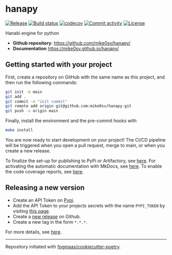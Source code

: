 # hanapy

[![Release](https://img.shields.io/github/v/release/mike0sv/hanapy)](https://img.shields.io/github/v/release/mike0sv/hanapy)
[![Build status](https://img.shields.io/github/actions/workflow/status/mike0sv/hanapy/main.yml?branch=main)](https://github.com/mike0sv/hanapy/actions/workflows/main.yml?query=branch%3Amain)
[![codecov](https://codecov.io/gh/mike0sv/hanapy/branch/main/graph/badge.svg)](https://codecov.io/gh/mike0sv/hanapy)
[![Commit activity](https://img.shields.io/github/commit-activity/m/mike0sv/hanapy)](https://img.shields.io/github/commit-activity/m/mike0sv/hanapy)
[![License](https://img.shields.io/github/license/mike0sv/hanapy)](https://img.shields.io/github/license/mike0sv/hanapy)

Hanabi engine for python

- **Github repository**: <https://github.com/mike0sv/hanapy/>
- **Documentation** <https://mike0sv.github.io/hanapy/>

## Getting started with your project

First, create a repository on GitHub with the same name as this project, and then run the following commands:

```bash
git init -b main
git add .
git commit -m "init commit"
git remote add origin git@github.com:mike0sv/hanapy.git
git push -u origin main
```

Finally, install the environment and the pre-commit hooks with

```bash
make install
```

You are now ready to start development on your project!
The CI/CD pipeline will be triggered when you open a pull request, merge to main, or when you create a new release.

To finalize the set-up for publishing to PyPi or Artifactory, see [here](https://fpgmaas.github.io/cookiecutter-poetry/features/publishing/#set-up-for-pypi).
For activating the automatic documentation with MkDocs, see [here](https://fpgmaas.github.io/cookiecutter-poetry/features/mkdocs/#enabling-the-documentation-on-github).
To enable the code coverage reports, see [here](https://fpgmaas.github.io/cookiecutter-poetry/features/codecov/).

## Releasing a new version

- Create an API Token on [Pypi](https://pypi.org/).
- Add the API Token to your projects secrets with the name `PYPI_TOKEN` by visiting [this page](https://github.com/mike0sv/hanapy/settings/secrets/actions/new).
- Create a [new release](https://github.com/mike0sv/hanapy/releases/new) on Github.
- Create a new tag in the form `*.*.*`.

For more details, see [here](https://fpgmaas.github.io/cookiecutter-poetry/features/cicd/#how-to-trigger-a-release).

---

Repository initiated with [fpgmaas/cookiecutter-poetry](https://github.com/fpgmaas/cookiecutter-poetry).
